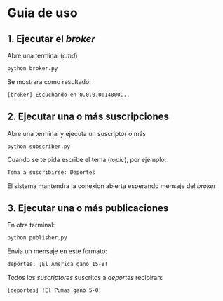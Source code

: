 # Guia de uso
## 1. Ejecutar el *broker*
Abre una terminal (*cmd*)
~~~bash
python broker.py
~~~
Se mostrara como resultado:
~~~bash
[broker] Escuchando en 0.0.0.0:14000...
~~~
## 2. Ejecutar una o más suscripciones
Abre una terminal y ejecuta un suscriptor o más
~~~bash
python subscriber.py
~~~
Cuando se te pida escribe el tema (*topic*), por ejemplo:
~~~bash
Tema a suscribirse: Deportes
~~~
El sistema mantendra la conexion abierta esperando mensaje del *broker*
## 3. Ejecutar una o más publicaciones
En otra terminal:
~~~bash
python publisher.py
~~~
Envia un mensaje en este formato:
~~~bash
deportes: ¡El America ganó 15-8!
~~~
Todos los *suscriptores* suscritos a *deportes* recibiran:
~~~bash
[deportes] !El Pumas ganó 5-0!
~~~